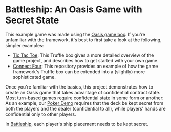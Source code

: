# Battleship: An Oasis Game with Secret State
This example game was made using the [Oasis game box](https://github.com/oasis-game-framework/game-box). If you're unfamiliar with the framework, it's best to first take a look at the following, simpler examples:
* [Tic Tac Toe](https://github.com/oasis-game-framework/game-box): This Truffle box gives a more detailed overview of the game project, and describes how to get started with your own game.
* [Connect Four](https://github.com/oasis-game-framework/connect-four-demo): This repository provides an example of how the game framework's Truffle box can be extended into a (slightly) more sophisticated game.

Once you're familiar with the basics, this project demonstrates how to create an Oasis game that takes advantage of confidential contract state. Most turn-based games require confidential state in some form or another: As an example, our [Poker Demo](https://github.com/oasislabs/poker-demo) requires that the deck be kept secret from both the players and the dealer (confidential to all), while players' hands are confidential only to other players.

In [Battleship](https://en.wikipedia.org/wiki/Battleship_(game)), each player's ship placement needs to be kept secret.

